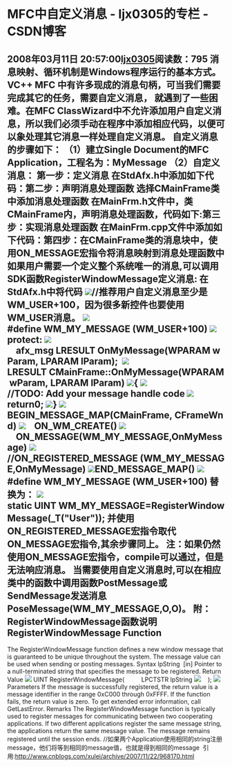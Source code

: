 # MFC中自定义消息  - ljx0305的专栏 - CSDN博客
2008年03月11日 20:57:00[ljx0305](https://me.csdn.net/ljx0305)阅读数：795
消息映射、循环机制是Windows程序运行的基本方式。VC++ MFC 中有许多现成的消息句柄，可当我们需要完成其它的任务，需要自定义消息，
就遇到了一些困难。在MFC ClassWizard中不允许添加用户自定义消息，所以我们必须手动在程序中添加相应代码，以便可以象处理其它消息一样处理自定义消息。
自定义消息的步骤如下：
（1）建立Single Document的MFC Application，工程名为：MyMessage
（2）自定义消息：
第一步：定义消息
在StdAfx.h中添加如下代码：第二步：声明消息处理函数
选择CMainFrame类中添加消息处理函数
在MainFrm.h文件中，类CMainFrame内，声明消息处理函数，代码如下:第三步：实现消息处理函数
在MainFrm.cpp文件中添加如下代码：第四步：在CMainFrame类的消息块中，使用ON_MESSAGE宏指令将消息映射到消息处理函数中如果用户需要一个定义整个系统唯一的消息,可以调用SDK函数RegisterWindowMessage定义消息:
在StdAfx.h中将代码
![](http://www.cnblogs.com/Images/OutliningIndicators/None.gif)//推荐用户自定义消息至少是WM_USER+100，因为很多新控件也要使用WM_USER消息。
![](http://www.cnblogs.com/Images/OutliningIndicators/None.gif)#define WM_MY_MESSAGE (WM_USER+100)
![](http://www.cnblogs.com/Images/OutliningIndicators/None.gif)protect:
![](http://www.cnblogs.com/Images/OutliningIndicators/None.gif)    afx_msg LRESULT OnMyMessage(WPARAM wParam, LPARAM lParam); 
![](http://www.cnblogs.com/Images/OutliningIndicators/None.gif)LRESULT CMainFrame::OnMyMessage(WPARAM wParam, LPARAM lParam)
![](http://www.cnblogs.com/Images/dot.gif){
![](http://www.cnblogs.com/Images/OutliningIndicators/InBlock.gif)//TODO: Add your message handle code
![](http://www.cnblogs.com/Images/OutliningIndicators/InBlock.gif)return0;
![](http://www.cnblogs.com/Images/OutliningIndicators/ExpandedBlockEnd.gif)}
![](http://www.cnblogs.com/Images/OutliningIndicators/None.gif)BEGIN_MESSAGE_MAP(CMainFrame, CFrameWnd)
![](http://www.cnblogs.com/Images/OutliningIndicators/None.gif)    ON_WM_CREATE()
![](http://www.cnblogs.com/Images/OutliningIndicators/None.gif)    ON_MESSAGE(WM_MY_MESSAGE,OnMyMessage)
![](http://www.cnblogs.com/Images/OutliningIndicators/None.gif)//ON_REGISTERED_MESSAGE (WM_MY_MESSAGE,OnMyMessage)
![](http://www.cnblogs.com/Images/OutliningIndicators/None.gif)END_MESSAGE_MAP()
![](http://www.cnblogs.com/Images/OutliningIndicators/None.gif)#define WM_MY_MESSAGE (WM_USER+100)
替换为：
![](http://www.cnblogs.com/Images/OutliningIndicators/None.gif)static UINT WM_MY_MESSAGE=RegisterWindowMessage(_T("User"));
并使用ON_REGISTERED_MESSAGE宏指令取代ON_MESSAGE宏指令,其余步骤同上。
注：如果仍然使用ON_MESSAGE宏指令，compile可以通过，但是无法响应消息。
当需要使用自定义消息时,可以在相应类中的函数中调用函数PostMessage或SendMessage发送消息PoseMessage(WM_MY_MESSAGE,O,O)。
附：RegisterWindowMessage函数说明
RegisterWindowMessage Function
--------------------------------------------------------------------------------
The RegisterWindowMessage function defines a new window message that is guaranteed to be unique throughout the system. 
The message value can be used when sending or posting messages.
Syntax lpString
 [in] Pointer to a null-terminated string that specifies the message to be registered.
Return Value
![](http://www.cnblogs.com/Images/OutliningIndicators/None.gif) UINT RegisterWindowMessage(          LPCTSTR lpString
![](http://www.cnblogs.com/Images/OutliningIndicators/None.gif)    );
![](http://www.cnblogs.com/Images/OutliningIndicators/None.gif)Parameters
If the message is successfully registered, the return value is a message identifier in the range 0xC000 through 0xFFFF.
If the function fails, the return value is zero. To get extended error information, call GetLastError.
Remarks
The RegisterWindowMessage function is typically used to register messages for communicating between two cooperating applications. 
If two different applications register the same message string, the applications return the same message value. 
The message remains registered until the session ends. 
//如果两个Application使用相同的string注册message，他们将等到相同的message值，也就是得到相同的message
 引用:http://www.cnblogs.com/xulei/archive/2007/11/22/968170.html            
